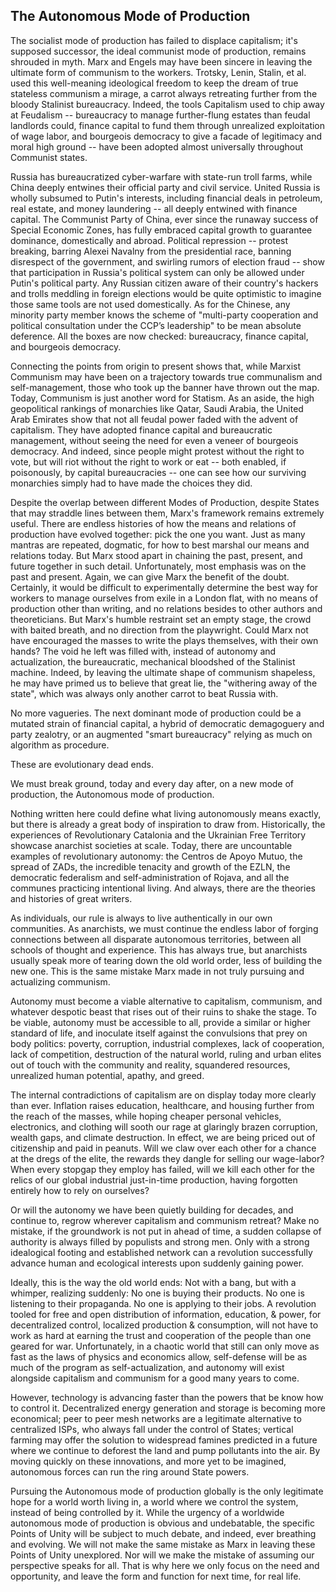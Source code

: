 ## The Autonomous Mode of Production 
The socialist mode of production has failed to displace capitalism; it's supposed successor, the ideal communist mode of production, remains shrouded in myth. Marx and Engels may have been sincere in leaving the ultimate form of communism to the workers. Trotsky, Lenin, Stalin, et al. used this well-meaning ideological freedom to keep the dream of true stateless communism a mirage, a carrot always retreating further from the bloody Stalinist bureaucracy. Indeed, the tools Capitalism used to chip away at Feudalism -- bureaucracy to manage further-flung estates than feudal landlords could, finance capital to fund them through unrealized exploitation of wage labor, and bourgeois democracy to give a facade of legitimacy and moral high ground -- have been adopted almost universally throughout Communist states. 

Russia has bureaucratized cyber-warfare with state-run troll farms, while China deeply entwines their official party and civil service. United Russia is wholly subsumed to Putin's interests, including financial deals in petroleum, real estate, and money laundering -- all deeply entwined with finance capital. The Communist Party of China, ever since the runaway success of Special Economic Zones, has fully embraced capital growth to guarantee dominance, domestically and abroad. Political repression -- protest breaking, barring Alexei Navalny from the presidential race, banning disrespect of the government, and swirling rumors of election fraud -- show that participation in Russia's political system can only be allowed under Putin's political party. Any Russian citizen aware of their country's hackers and trolls meddling in foreign elections would be quite optimistic to imagine those same tools are not used domestically. As for the Chinese, any minority party member knows the scheme of "multi-party cooperation and political consultation under the CCP’s leadership" to be mean absolute deference. All the boxes are now checked: bureaucracy, finance capital, and bourgeois democracy. 

Connecting the points from origin to present shows that, while Marxist Communism may have been on a trajectory towards true communalism and self-management, those who took up the banner have thrown out the map. Today, Communism is just another word for Statism. As an aside, the high geopolitical rankings of monarchies like Qatar, Saudi Arabia, the United Arab Emirates show that not all feudal power faded with the advent of capitalism. They have adopted finance capital and bureaucratic management, without seeing the need for even a veneer of bourgeois democracy. And indeed, since people might protest without the right to vote, but will riot without the right to work or eat -- both enabled, if poisonously, by capital bureaucracies -- one can see how our surviving monarchies simply had to have made the choices they did. 

Despite the overlap between different Modes of Production, despite States that may straddle lines between them, Marx's framework remains extremely useful. There are endless histories of how the means and relations of production have evolved together: pick the one you want. Just as many mantras are repeated, dogmatic, for how to best marshal our means and relations today. But Marx stood apart in chaining the past, present, and future together in such detail. Unfortunately, most emphasis was on the past and present. Again, we can give Marx the benefit of the doubt. Certainly, it would be difficult to experimentally determine the best way for workers to manage ourselves from exile in a London flat, with no means of production other than writing, and no relations besides to other authors and theoreticians. But Marx's humble restraint set an empty stage, the crowd with baited breath, and no direction from the playwright. Could Marx not have encouraged the masses to write the plays themselves, with their own hands? The void he left was filled with, instead of autonomy and actualization, the bureaucratic, mechanical bloodshed of the Stalinist machine. Indeed, by leaving the ultimate shape of communism shapeless, he may have primed us to believe that great lie, the "withering away of the state", which was always only another carrot to beat Russia with. 

No more vagueries. The next dominant mode of production could be a mutated strain of financial capital, a hybrid of democratic demagoguery and party zealotry, or an augmented "smart bureaucracy" relying as much on algorithm as procedure. 

These are evolutionary dead ends. 

We must break ground, today and every day after, on a new mode of production, the Autonomous mode of production. 

Nothing written here could define what living autonomously means exactly, but there is already a great body of inspiration to draw from. Historically, the experiences of Revolutionary Catalonia and the Ukrainian Free Territory showcase anarchist societies at scale. Today, there are uncountable examples of revolutionary autonomy: the Centros de Apoyo Mutuo, the spread of ZADs, the incredible tenacity and growth of the EZLN, the democratic federalism and self-administration of Rojava, and all the communes practicing intentional living. And always, there are the theories and histories of great writers. 

As individuals, our rule is always to live authentically in our own communities. As anarchists, we must continue the endless labor of forging connections between all disparate autonomous territories, between all schools of thought and experience. This has always true, but anarchists usually speak more of tearing down the old world order, less of building the new one. This is the same mistake Marx made in not truly pursuing and actualizing communism. 

Autonomy must become a viable alternative to capitalism, communism, and whatever despotic beast that rises out of their ruins to shake the stage. To be viable, autonomy must be accessible to all, provide a similar or higher standard of life, and inoculate itself against the convulsions that prey on body politics: poverty, corruption, industrial complexes, lack of cooperation, lack of competition, destruction of the natural world, ruling and urban elites out of touch with the community and reality, squandered resources, unrealized human potential, apathy, and greed. 

The internal contradictions of capitalism are on display today more clearly than ever. Inflation raises education, healthcare, and housing further from the reach of the masses, while hoping cheaper personal vehicles, electronics, and clothing will sooth our rage at glaringly brazen corruption, wealth gaps, and climate destruction. In effect, we are being priced out of citizenship and paid in peanuts. Will we claw over each other for a chance at the dregs of the elite, the rewards they dangle for selling our wage-labor? When every stopgap they employ has failed, will we kill each other for the relics of our global industrial just-in-time production, having forgotten entirely how to rely on ourselves? 

Or will the autonomy we have been quietly building for decades, and continue to, regrow wherever capitalism and communism retreat? Make no mistake, if the groundwork is not put in ahead of time, a sudden collapse of authority is always filled by populists and strong men. Only with a strong idealogical footing and established network can a revolution successfully advance human and ecological interests upon suddenly gaining power. 

Ideally, this is the way the old world ends: Not with a bang, but with a whimper, realizing suddenly: No one is buying their products. No one is listening to their propaganda. No one is applying to their jobs. A revolution tooled for free and open distribution of information, education, & power, for decentralized control, localized production & consumption, will not have to work as hard at earning the trust and cooperation of the people than one geared for war. Unfortunately, in a chaotic world that still can only move as fast as the laws of physics and economics allow, self-defense will be as much of the program as self-actualization, and autonomy will exist alongside capitalism and communism for a good many years to come.

However, technology is advancing faster than the powers that be know how to control it. Decentralized energy generation and storage is becoming more economical; peer to peer mesh networks are a legitimate alternative to centralized ISPs, who always fall under the control of States; vertical farming may offer the solution to widespread famines predicted in a future where we continue to deforest the land and pump pollutants into the air. By moving quickly on these innovations, and more yet to be imagined, autonomous forces can run the ring around State powers. 

Pursuing the Autonomous mode of production globally is the only legitimate hope for a world worth living in, a world where we control the system, instead of being controlled by it. While the urgency of a worldwide autonomous mode of production is obvious and undebatable, the specific Points of Unity will be subject to much debate, and indeed, ever breathing and evolving. We will not make the same mistake as Marx in leaving these Points of Unity unexplored. Nor will we make the mistake of assuming our perspective speaks for all. That is why here we only focus on the need and opportunity, and leave the form and function for next time, for real life. 
